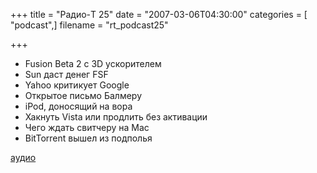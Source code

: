 +++
title = "Радио-T 25"
date = "2007-03-06T04:30:00"
categories = [ "podcast",]
filename = "rt_podcast25"

+++

- Fusion Beta 2 c 3D ускорителем
- Sun даст денег FSF
- Yahoo критикует Google
- Открытое письмо Балмеру
- iPod, доносящий на вора
- Хакнуть Vista или продлить без активации
- Чего ждать свитчеру на Mac
- BitTorrent вышел из подполья

[аудио](http://cdn.radio-t.com/rt_podcast25.mp3)
<audio src="http://cdn.radio-t.com/rt_podcast25.mp3" preload="none"></audio>